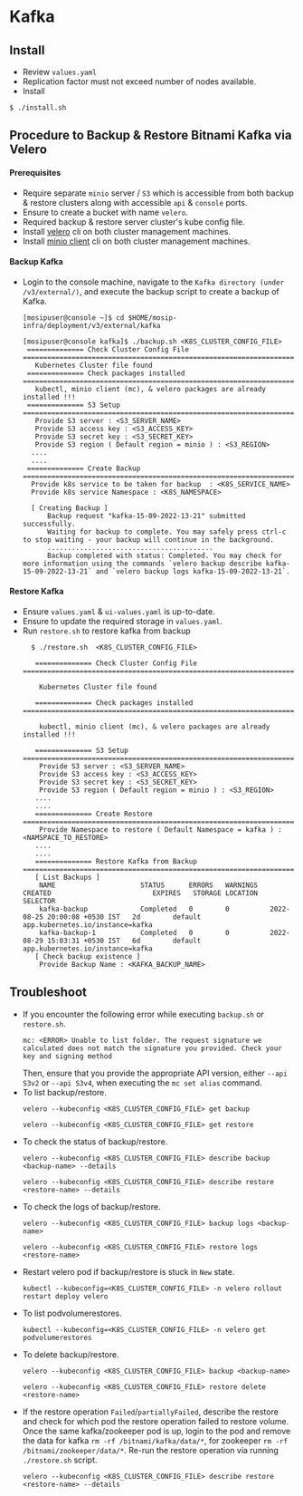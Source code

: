 # Kafka

## Install
* Review `values.yaml`  
* Replication factor must not exceed number of nodes available.
* Install
```
$ ./install.sh
```

## Procedure to Backup & Restore Bitnami Kafka via Velero

#### Prerequisites
* Require separate `minio` server / `S3` which is accessible from both backup & restore clusters along with accessible `api` & `console` ports.
* Ensure to create a bucket with name `velero`.
* Required backup & restore server cluster's kube config file.
* Install [velero](https://velero.io/docs/v1.9/basic-install/#install-the-cli) cli on both cluster management machines.
* Install [minio client](https://docs.min.io/docs/minio-client-quickstart-guide.html) cli on both cluster management machines.

#### Backup Kafka
* Login to the console machine, navigate to the `Kafka directory (under /v3/external/)`, and execute the backup script to create a backup of Kafka.
  ```
  [mosipuser@console ~]$ cd $HOME/mosip-infra/deployment/v3/external/kafka
  ```
  ```
  [mosipuser@console kafka]$ ./backup.sh <K8S_CLUSTER_CONFIG_FILE>
   ============== Check Cluster Config File ==========================================================================================================
     Kubernetes Cluster file found 
   ============== Check packages installed ===========================================================================================================
     kubectl, minio client (mc), & velero packages are already installed !!! 
   ============== S3 Setup ===========================================================================================================================
     Provide S3 server : <S3_SERVER_NAME>
     Provide S3 access key : <S3_ACCESS_KEY>
     Provide S3 secret key : <S3_SECRET_KEY>
     Provide S3 region ( Default region = minio ) : <S3_REGION>
    ....
    ....
   ============== Create Backup ======================================================================================================================
    Provide k8s service to be taken for backup  : <K8S_SERVICE_NAME>
    Provide k8s service Namespace : <K8S_NAMESPACE>

    [ Creating Backup ] 
        Backup request "kafka-15-09-2022-13-21" submitted successfully.
        Waiting for backup to complete. You may safely press ctrl-c to stop waiting - your backup will continue in the background.
        .........................................
        Backup completed with status: Completed. You may check for more information using the commands `velero backup describe kafka-15-09-2022-13-21` and `velero backup logs kafka-15-09-2022-13-21`.
  ```


#### Restore Kafka
* Ensure `values.yaml` & `ui-values.yaml` is up-to-date.
* Ensure to update the required storage in `values.yaml`.
* Run `restore.sh` to restore kafka from backup
  ```
    $ ./restore.sh  <K8S_CLUSTER_CONFIG_FILE>

     ============== Check Cluster Config File ==========================================================================================================

      Kubernetes Cluster file found 

     ============== Check packages installed ===========================================================================================================

      kubectl, minio client (mc), & velero packages are already installed !!! 

     ============== S3 Setup ===========================================================================================================================
      Provide S3 server : <S3_SERVER_NAME>
      Provide S3 access key : <S3_ACCESS_KEY>
      Provide S3 secret key : <S3_SECRET_KEY>
      Provide S3 region ( Default region = minio ) : <S3_REGION>
     ....
     ....
     ============== Create Restore =====================================================================================================================
      Provide Namespace to restore ( Default Namespace = kafka ) : <NAMSPACE_TO_RESTORE>
     ....
     ....
     ============== Restore Kafka from Backup ==========================================================================================================
     [ List Backups ] 	
      NAME                     STATUS      ERRORS   WARNINGS   CREATED                         EXPIRES   STORAGE LOCATION   SELECTOR
      kafka-backup             Completed   0        0          2022-08-25 20:00:08 +0530 IST   2d        default            app.kubernetes.io/instance=kafka
      kafka-backup-1           Completed   0        0          2022-08-29 15:03:31 +0530 IST   6d        default            app.kubernetes.io/instance=kafka
     [ Check backup existence ]
      Provide Backup Name : <KAFKA_BACKUP_NAME>
  ```

## Troubleshoot
* If you encounter the following error while executing `backup.sh` or `restore.sh`.
  ```
  mc: <ERROR> Unable to list folder. The request signature we calculated does not match the signature you provided. Check your key and signing method
  ```
  Then, ensure that you provide the appropriate API version, either `--api S3v2` or `--api S3v4`, when executing the `mc set alias` command.
* To list backup/restore.
  ```
  velero --kubeconfig <K8S_CLUSTER_CONFIG_FILE> get backup
  ```
  ```
  velero --kubeconfig <K8S_CLUSTER_CONFIG_FILE> get restore
  ```
* To check the status of backup/restore.
  ```
  velero --kubeconfig <K8S_CLUSTER_CONFIG_FILE> describe backup <backup-name> --details
  ```
  ```
  velero --kubeconfig <K8S_CLUSTER_CONFIG_FILE> describe restore <restore-name> --details
  ```
* To check the logs of backup/restore.
  ```
  velero --kubeconfig <K8S_CLUSTER_CONFIG_FILE> backup logs <backup-name>
  ```
  ```
  velero --kubeconfig <K8S_CLUSTER_CONFIG_FILE> restore logs <restore-name>
  ```
* Restart velero pod if backup/restore is stuck in `New` state.
  ```
  kubectl --kubeconfig=<K8S_CLUSTER_CONFIG_FILE> -n velero rollout restart deploy velero
  ```
* To list podvolumerestores.
  ```
  kubectl --kubeconfig=<K8S_CLUSTER_CONFIG_FILE> -n velero get podvolumerestores
  ```
* To delete backup/restore.
  ```
  velero --kubeconfig <K8S_CLUSTER_CONFIG_FILE> backup <backup-name>
  ```
  ```
  velero --kubeconfig <K8S_CLUSTER_CONFIG_FILE> restore delete <restore-name>
  ```
* If the restore operation `Failed`/`partiallyFailed`, describe the restore and check for which pod the restore operation failed to restore volume.
  Once the same kafka/zookeeper pod is up, login to the pod and remove the data for kafka `rm -rf /bitnami/kafka/data/*`, for zookeeper `rm -rf /bitnami/zookeeper/data/*`.
  Re-run the restore operation via running `./restore.sh` script.
  ```
  velero --kubeconfig <K8S_CLUSTER_CONFIG_FILE> describe restore <restore-name> --details
  
  ```
